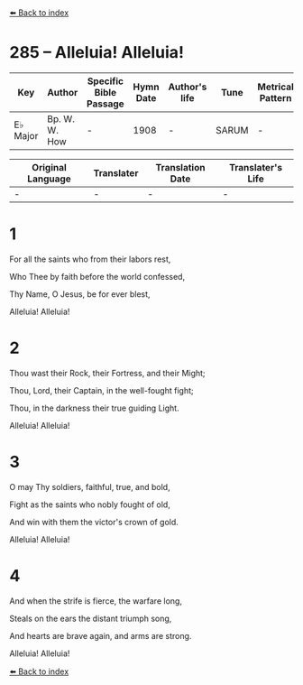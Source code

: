 [⬅️ Back to index](../README.md)

# 285 – Alleluia!  Alleluia!

Key | Author   | Specific Bible Passage     |Hymn Date |Author's life |Tune |Metrical Pattern   |Composer/Source
-- | --------- | ---------------------------|----------|--------------|-----|-------------------|-------------  
E♭ Major |Bp. W. W. How |- |1908 |- |SARUM |- |J. Barnby

Original Language | Translater | Translation Date   | Translater's Life  
----------------- | --------- | --------------------|-------------     
\- |- |- |-




# 1

For all the saints who from their labors rest,

Who Thee by faith before the world confessed,

Thy Name, O Jesus, be for ever blest,

Alleluia!  Alleluia!



# 2

Thou wast their Rock, their Fortress, and their Might;

Thou, Lord, their Captain, in the well-fought fight;

Thou, in the darkness their true guiding Light. 

Alleluia!  Alleluia!



# 3

O may Thy soldiers, faithful, true, and bold,

Fight as the saints who nobly fought of old,

And win with them the victor's crown of gold.

Alleluia!  Alleluia!



# 4

And when the strife is fierce, the warfare long,

Steals on the ears the distant triumph song,

And hearts are brave again, and arms are strong. 

Alleluia!  Alleluia!

[⬅️ Back to index](../README.md)
